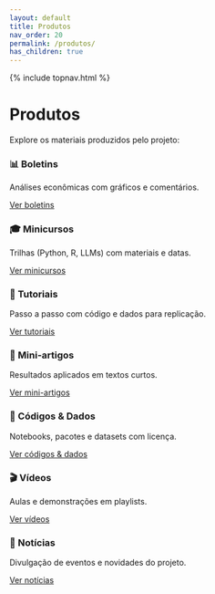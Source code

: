 ```yaml
---
layout: default
title: Produtos
nav_order: 20
permalink: /produtos/
has_children: true
---
```


{% include topnav.html %}

# Produtos

Explore os materiais produzidos pelo projeto:

<div class="qe-cards">
  <div class="qe-card">
    <h3>📊 Boletins</h3>
    <p>Análises econômicas com gráficos e comentários.</p>
    <p><a class="btn" href="{{ '/produtos/boletins/' | relative_url }}">Ver boletins</a></p>
  </div>

  <div class="qe-card">
    <h3>🎓 Minicursos</h3>
    <p>Trilhas (Python, R, LLMs) com materiais e datas.</p>
    <p><a class="btn" href="{{ '/produtos/minicursos/' | relative_url }}">Ver minicursos</a></p>
  </div>

  <div class="qe-card">
    <h3>🧪 Tutoriais</h3>
    <p>Passo a passo com código e dados para replicação.</p>
    <p><a class="btn" href="{{ '/produtos/tutoriais/' | relative_url }}">Ver tutoriais</a></p>
  </div>

  <div class="qe-card">
    <h3>📝 Mini-artigos</h3>
    <p>Resultados aplicados em textos curtos.</p>
    <p><a class="btn" href="{{ '/produtos/miniartigos/' | relative_url }}">Ver mini-artigos</a></p>
  </div>

  <div class="qe-card">
    <h3>💾 Códigos & Dados</h3>
    <p>Notebooks, pacotes e datasets com licença.</p>
    <p><a class="btn" href="{{ '/produtos/codigos-e-dados/' | relative_url }}">Ver códigos & dados</a></p>
  </div>

  <div class="qe-card">
    <h3>🎬 Vídeos</h3>
    <p>Aulas e demonstrações em playlists.</p>
    <p><a class="btn" href="{{ '/produtos/videos/' | relative_url }}">Ver vídeos</a></p>
  </div>

  <div class="qe-card">
    <h3>📰 Notícias</h3>
    <p>Divulgação de eventos e novidades do projeto.</p>
    <p><a class="btn" href="{{ '/produtos/noticias/' | relative_url }}">Ver notícias</a></p>
  </div>
</div>
